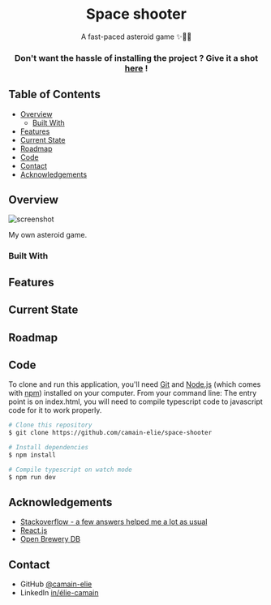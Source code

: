 <!-- Please update value in the {}  -->

<h1 align="center">Space shooter</h1>

<div align="center">
   A fast-paced asteroid game ✨🚀🌌
</div>

<div align="center">
  <h3>
    Don't want the hassle of installing the project ? Give it a shot <a href="https://camain-elie.github.io/brews-app/"> here</a> !
  </h3>
</div>

<!-- TABLE OF CONTENTS -->

## Table of Contents

- [Overview](#overview)
  - [Built With](#built-with)
- [Features](#features)
- [Current State](#current-state)
- [Roadmap](#roadmap)
- [Code](#code)
- [Contact](#contact)
- [Acknowledgements](#acknowledgements)

<!-- OVERVIEW -->

## Overview

![screenshot](./public/)

My own asteroid game.

### Built With

<!-- List any major frameworks that you built your project using.-->

## Features

<!-- List the features of the application. -->

## Current State

<!-- Describe the current state of the app. -->

## Roadmap

<!-- Describe the features and evolution soon to be developped. -->

## Code

<!-- Describe briefly the code, architecture and how to install the project. -->
<!-- Example: -->

To clone and run this application, you'll need [Git](https://git-scm.com) and [Node.js](https://nodejs.org/en/download/) (which comes with [npm](http://npmjs.com)) installed on your computer. From your command line:
The entry point is on index.html, you will need to compile typescript code to javascript code for it to work properly.

```bash
# Clone this repository
$ git clone https://github.com/camain-elie/space-shooter

# Install dependencies
$ npm install

# Compile typescript on watch mode
$ npm run dev
```

## Acknowledgements

<!-- List any articles or add-ons/plugins that helps you to complete the project. For example: -->

- [Stackoverflow - a few answers helped me a lot as usual](https://stackoverflow.com/)
- [React.js](https://fr.reactjs.org/)
- [Open Brewery DB](https://www.openbrewerydb.org/)

## Contact

- GitHub [@camain-elie](https://github.com/camain-elie)
- LinkedIn [in/élie-camain](https://www.linkedin.com/in/%C3%A9lie-camain/)
